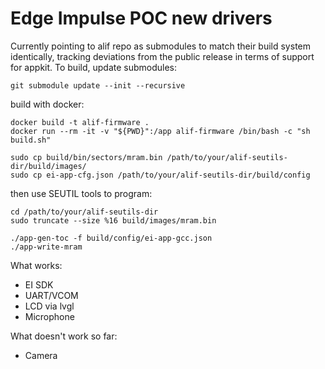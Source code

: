 # Edge Impulse POC new drivers

Currently pointing to alif repo as submodules to match their build system identically, tracking deviations 
from the public release in terms of support for appkit. To build, update submodules:
```
git submodule update --init --recursive
```

build with docker:
```
docker build -t alif-firmware .
docker run --rm -it -v "${PWD}":/app alif-firmware /bin/bash -c "sh build.sh"

sudo cp build/bin/sectors/mram.bin /path/to/your/alif-seutils-dir/build/images/
sudo cp ei-app-cfg.json /path/to/your/alif-seutils-dir/build/config
```

then use SEUTIL tools to program:
```
cd /path/to/your/alif-seutils-dir
sudo truncate --size %16 build/images/mram.bin

./app-gen-toc -f build/config/ei-app-gcc.json
./app-write-mram
```

What works:
- EI SDK
- UART/VCOM
- LCD via lvgl
- Microphone

What doesn't work so far:
- Camera
